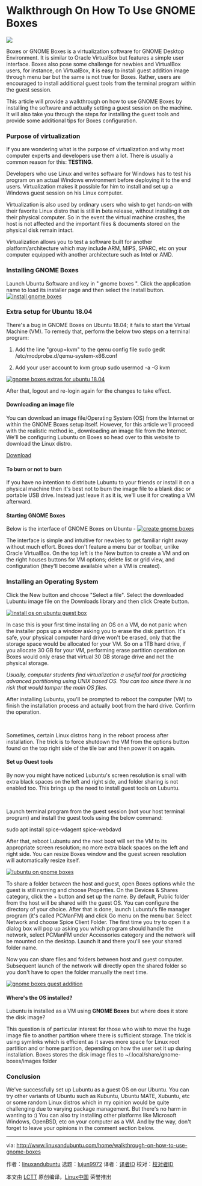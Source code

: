 Walkthrough On How To Use GNOME Boxes
======

![](http://www.linuxandubuntu.com/uploads/2/1/1/5/21152474/how-to-use-gnome-boxes_orig.jpg)

Boxes or GNOME Boxes is a virtualization software for GNOME Desktop Environment. It is similar to Oracle VirtualBox but features a simple user interface. Boxes also pose some challenge for newbies and VirtualBox users, for instance, on VirtualBox, it is easy to install guest addition image through menu bar but the same is not true for Boxes. Rather, users are encouraged to install additional guest tools from the terminal program within the guest session.

This article will provide a walkthrough on how to use GNOME Boxes by installing the software and actually setting a guest session on the machine. It will also take you through the steps for installing the guest tools and provide some additional tips for Boxes configuration.

### Purpose of virtualization

If you are wondering what is the purpose of virtualization and why most computer experts and developers use them a lot. There is usually a common reason for this: **TESTING**.

Developers who use Linux and writes software for Windows has to test his program on an actual Windows environment before deploying it to the end users. Virtualization makes it possible for him to install and set up a Windows guest session on his Linux computer.

Virtualization is also used by ordinary users who wish to get hands-on with their favorite Linux distro that is still in beta release, without installing it on their physical computer. So in the event the virtual machine crashes, the host is not affected and the important files & documents stored on the physical disk remain intact.

​Virtualization allows you to test a software built for another platform/architecture which may include ARM, MIPS, SPARC, etc on your computer equipped with another architecture such as Intel or AMD.

### Installing GNOME Boxes

Launch Ubuntu Software and key in " gnome boxes ". Click the application name to load its installer page and then select the Install button. [![install gnome boxes](http://www.linuxandubuntu.com/uploads/2/1/1/5/21152474/install-gnome-boxes_orig.jpg)][1] 

### Extra setup for Ubuntu 18.04

There's a bug in GNOME Boxes on Ubuntu 18.04; it fails to start the Virtual Machine (VM). To remedy that, perform the below two steps on a terminal program:

1.  Add the line "group=kvm" to the qemu config file sudo gedit /etc/modprobe.d/qemu-system-x86.conf

2.  Add your user account to kvm group sudo usermod -a -G kvm ﻿​

 [![gnome boxes extras for ubuntu 18.04](http://www.linuxandubuntu.com/uploads/2/1/1/5/21152474/gnome-boxes-extras-for-ubuntu-18-04_orig.jpg)][2] 
 
 After that, logout and re-login again for the changes to take effect.

#### Downloading an image file

You can download an image file/Operating System (OS) from the Internet or within the GNOME Boxes setup itself. However, for this article we'll proceed with the realistic method ie., downloading an image file from the Internet. We'll be configuring Lubuntu on Boxes so head over to this website to download the Linux distro.

[Download][3]

#### To burn or not to burn

If you have no intention to distribute Lubuntu to your friends or install it on a physical machine then it's best not to burn the image file to a blank disc or portable USB drive. Instead just leave it as it is, we'll use it for creating a VM afterward.

#### Starting GNOME Boxes

Below is the interface of GNOME Boxes on Ubuntu - [![create gnome boxes](http://www.linuxandubuntu.com/uploads/2/1/1/5/21152474/create-gnome-boxes_orig.jpg)][4] 

The interface is simple and intuitive for newbies to get familiar right away without much effort. Boxes don't feature a menu bar or toolbar, unlike Oracle VirtualBox. On the top left is the New button to create a VM and on the right houses buttons for VM options; delete list or grid view, and configuration (they'll become available when a VM is created).

### Installing an Operating System

Click the New button and choose "Select a file". Select the downloaded Lubuntu image file on the Downloads library and then click Create button.

 [![install os on ubuntu guest box](http://www.linuxandubuntu.com/uploads/2/1/1/5/21152474/install-os-on-ubuntu-guest-box_orig.jpg)][5] 

In case this is your first time installing an OS on a VM, do not panic when the installer pops up a window asking you to erase the disk partition. It's safe, your physical computer hard drive won't be erased, only that the storage space would be allocated for your VM. So on a 1TB hard drive, if you allocate 30 GB for your VM, performing erase partition operation on Boxes would only erase that virtual 30 GB storage drive and not the physical storage.

 _Usually, computer students find virtualization a useful tool for practicing advanced partitioning using UNIX based OS. You can too since there is no risk that would tamper the main OS files._  

After installing Lubuntu, you'll be prompted to reboot the computer (VM) to finish the installation process and actually boot from the hard drive. Confirm the operation.

​

Sometimes, certain Linux distros hang in the reboot process after installation. The trick is to force shutdown the VM from the options button found on the top right side of the tile bar and then power it on again.

#### Set up Guest tools

By now you might have noticed Lubuntu's screen resolution is small with extra black spaces on the left and right side, and folder sharing is not enabled too. This brings up the need to install guest tools on Lubuntu.

​

Launch terminal program from the guest session (not your host terminal program) and install the guest tools using the below command:

sudo apt install spice-vdagent spice-webdavd﻿

After that, reboot Lubuntu and the next boot will set the VM to its appropriate screen resolution; no more extra black spaces on the left and right side. You can resize Boxes window and the guest screen resolution will automatically resize itself.

 [![lubuntu on gnome boxes](http://www.linuxandubuntu.com/uploads/2/1/1/5/21152474/lubuntu-on-gnome-boxes_orig.jpg)][6] 

To share a folder between the host and guest, open Boxes options while the guest is still running and choose Properties. On the Devices & Shares category, click the + button and set up the name. By default, Public folder from the host will be shared with the guest OS. You can configure the directory of your choice. After that is done, launch Lubuntu's file manager program (it's called PCManFM) and click Go menu on the menu bar. Select Network and choose Spice Client Folder. The first time you try to open it a dialog box will pop up asking you which program should handle the network, select PCManFM under Accessories category and the network will be mounted on the desktop. Launch it and there you'll see your shared folder name.

​Now you can share files and folders between host and guest computer. Subsequent launch of the network will directly open the shared folder so you don't have to open the folder manually the next time.

 [![gnome boxes guest addition](http://www.linuxandubuntu.com/uploads/2/1/1/5/21152474/gnome-boxes-guest-addition_orig.jpg)][7] 

#### Where's the OS installed?

Lubuntu is installed as a VM using **GNOME Boxes** but where does it store the disk image?

This question is of particular interest for those who wish to move the huge image file to another partition where there is sufficient storage. The trick is using symlinks which is efficient as it saves more space for Linux root partition and or home partition, depending on how the user set it up during installation. Boxes stores the disk image files to ~/.local/share/gnome-boxes/images folder

### Conclusion

We've successfully set up Lubuntu as a guest OS on our Ubuntu. You can try other variants of Ubuntu such as Kubuntu, Ubuntu MATE, Xubuntu, etc or some random Linux distros which in my opinion would be quite challenging due to varying package management. But there's no harm in wanting to :) You can also try installing other platforms like Microsoft Windows, OpenBSD, etc on your computer as a VM. And by the way, don't forget to leave your opinions in the comment section below.


--------------------------------------------------------------------------------

via: http://www.linuxandubuntu.com/home/walkthrough-on-how-to-use-gnome-boxes

作者：[linuxandubuntu][a]
选题：[lujun9972](https://github.com/lujun9972)
译者：[译者ID](https://github.com/译者ID)
校对：[校对者ID](https://github.com/校对者ID)

本文由 [LCTT](https://github.com/LCTT/TranslateProject) 原创编译，[Linux中国](https://linux.cn/) 荣誉推出

[a]:http://www.linuxandubuntu.com
[1]:http://www.linuxandubuntu.com/uploads/2/1/1/5/21152474/install-gnome-boxes_orig.jpg
[2]:http://www.linuxandubuntu.com/uploads/2/1/1/5/21152474/gnome-boxes-extras-for-ubuntu-18-04_orig.jpg
[3]:https://lubuntu.net/
[4]:http://www.linuxandubuntu.com/uploads/2/1/1/5/21152474/create-gnome-boxes_orig.jpg
[5]:http://www.linuxandubuntu.com/uploads/2/1/1/5/21152474/install-os-on-ubuntu-guest-box_orig.jpg
[6]:http://www.linuxandubuntu.com/uploads/2/1/1/5/21152474/lubuntu-on-gnome-boxes_orig.jpg
[7]:http://www.linuxandubuntu.com/uploads/2/1/1/5/21152474/gnome-boxes-guest-addition_orig.jpg
